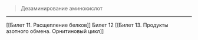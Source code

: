 
> Дезаминирование аминокислот

---
[[Билет 11. Расщепление белков]]
Билет 12
[[Билет 13. Продукты азотного обмена. Орнитиновый цикл]]